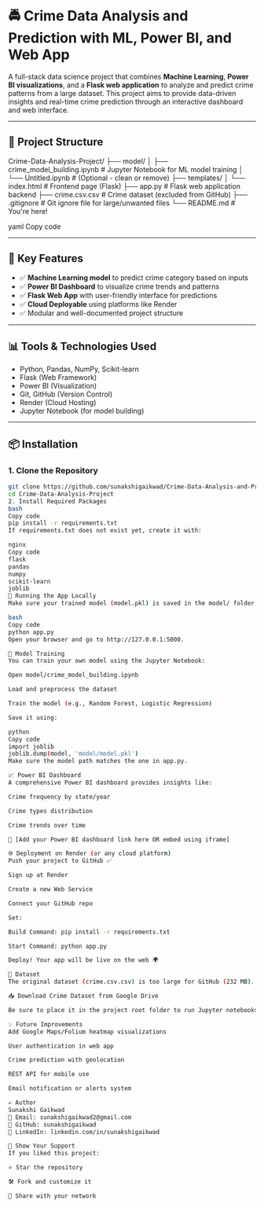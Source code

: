 # 🚔 Crime Data Analysis and Prediction with ML, Power BI, and Web App

A full-stack data science project that combines **Machine Learning**, **Power BI visualizations**, and a **Flask web application** to analyze and predict crime patterns from a large dataset. This project aims to provide data-driven insights and real-time crime prediction through an interactive dashboard and web interface.

---

## 📁 Project Structure

Crime-Data-Analysis-Project/
├── model/
│ ├── crime_model_building.ipynb # Jupyter Notebook for ML model training
│ └── Untitled.ipynb # (Optional - clean or remove)
├── templates/
│ └── index.html # Frontend page (Flask)
├── app.py # Flask web application backend
├── crime.csv.csv # Crime dataset (excluded from GitHub)
├── .gitignore # Git ignore file for large/unwanted files
└── README.md # You're here!

yaml
Copy code

---

## 🧠 Key Features

- ✅ **Machine Learning model** to predict crime category based on inputs
- ✅ **Power BI Dashboard** to visualize crime trends and patterns
- ✅ **Flask Web App** with user-friendly interface for predictions
- ✅ **Cloud Deployable** using platforms like Render
- ✅ Modular and well-documented project structure

---

## 📊 Tools & Technologies Used

- Python, Pandas, NumPy, Scikit-learn
- Flask (Web Framework)
- Power BI (Visualization)
- Git, GitHub (Version Control)
- Render (Cloud Hosting)
- Jupyter Notebook (for model building)

---

## 📦 Installation

### 1. Clone the Repository

```bash
git clone https://github.com/sunakshigaikwad/Crime-Data-Analysis-and-Prediction-with-ML-Power-BI-and-Web-App.git
cd Crime-Data-Analysis-Project
2. Install Required Packages
bash
Copy code
pip install -r requirements.txt
If requirements.txt does not exist yet, create it with:

nginx
Copy code
flask
pandas
numpy
scikit-learn
joblib
🚀 Running the App Locally
Make sure your trained model (model.pkl) is saved in the model/ folder.

bash
Copy code
python app.py
Open your browser and go to http://127.0.0.1:5000.

🧪 Model Training
You can train your own model using the Jupyter Notebook:

Open model/crime_model_building.ipynb

Load and preprocess the dataset

Train the model (e.g., Random Forest, Logistic Regression)

Save it using:

python
Copy code
import joblib
joblib.dump(model, 'model/model.pkl')
Make sure the model path matches the one in app.py.

📈 Power BI Dashboard
A comprehensive Power BI dashboard provides insights like:

Crime frequency by state/year

Crime types distribution

Crime trends over time

🔗 [Add your Power BI dashboard link here OR embed using iframe]

🌐 Deployment on Render (or any cloud platform)
Push your project to GitHub ✅

Sign up at Render

Create a new Web Service

Connect your GitHub repo

Set:

Build Command: pip install -r requirements.txt

Start Command: python app.py

Deploy! Your app will be live on the web 🌍

🧾 Dataset
The original dataset (crime.csv.csv) is too large for GitHub (232 MB).

📥 Download Crime Dataset from Google Drive

Be sure to place it in the project root folder to run Jupyter notebooks properly.

💡 Future Improvements
Add Google Maps/Folium heatmap visualizations

User authentication in web app

Crime prediction with geolocation

REST API for mobile use

Email notification or alerts system

✍️ Author
Sunakshi Gaikwad
📧 Email: sunakshigaikwad2@gmail.com
🔗 GitHub: sunakshigaikwad
🔗 LinkedIn: linkedin.com/in/sunakshigaikwad

🌟 Show Your Support
If you liked this project:

⭐ Star the repository

🛠️ Fork and customize it

🤝 Share with your network
